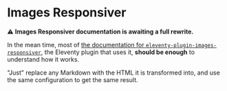# Images Responsiver

⚠️ **Images Responsiver documentation is awaiting a full rewrite.**

In the mean time, most of [the documentation for `eleventy-plugin-images-responsiver`](https://nhoizey.github.io/images-responsiver/eleventy-plugin-images-responsiver), the Eleventy plugin that uses it, **should be enough** to understand how it works.

"Just" replace any Markdown with the HTML it is transformed into, and use the same configuration to get the same result.
